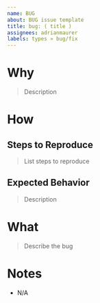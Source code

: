 ```yaml
---
name: BUG
about: BUG issue template
title: bug: ( title )
assignees: adrianmaurer
labels: types » bug/fix
---
```


# Why

> Description

# How

## Steps to Reproduce

> List steps to reproduce

## Expected Behavior

> Description

# What

> Describe the bug

# Notes

* N/A
